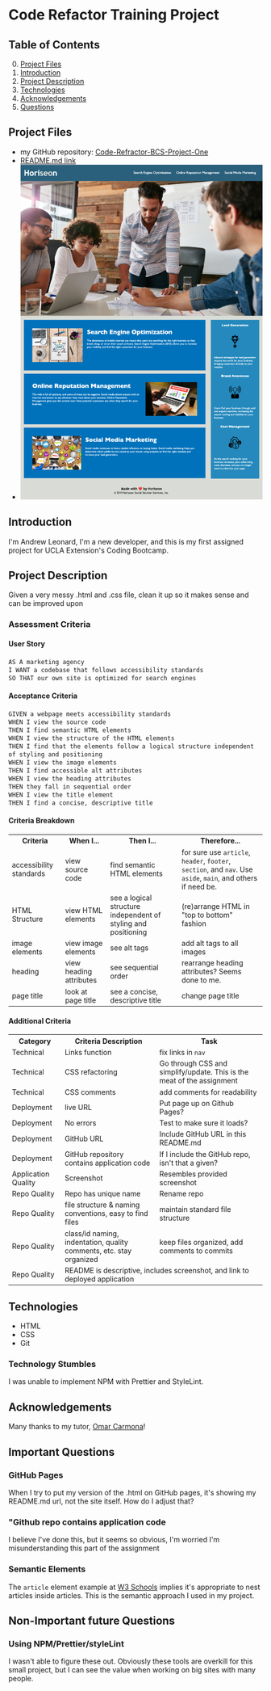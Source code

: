 # Code Refactor Training Project

## Table of Contents

0. [Project Files](#project-files)
1. [Introduction](#Introduction)
2. [Project Description](#project-description)
3. [Technologies](#Technologies)
4. [Acknowledgements](#Acknowledgements)
5. [Questions](#Questions)

## Project Files
-  my GitHub repository: [Code-Refractor-BCS-Project-One](https://github.com/Composition7/Code-Refractor-BCS-Project-One)
-  [README.md link](https://composition7.github.io/Code-Refractor-BCS-Project-One/)
-  ![Andrew Leonard's Code Refractor Project Screenshot](./Develop/assets/images/Horiseon_SEO_Screenshot_A_Leonard_2021-10-17_14-59-07.png)

## Introduction

I'm Andrew Leonard, I'm a new developer, and this is my first assigned project for UCLA Extension's Coding Bootcamp.

## Project Description
Given a very messy .html and .css file, clean it up so it makes sense and can be improved upon

### Assessment Criteria 

#### User Story

```
AS A marketing agency
I WANT a codebase that follows accessibility standards
SO THAT our own site is optimized for search engines
```

#### Acceptance Criteria

```
GIVEN a webpage meets accessibility standards
WHEN I view the source code
THEN I find semantic HTML elements
WHEN I view the structure of the HTML elements
THEN I find that the elements follow a logical structure independent of styling and positioning
WHEN I view the image elements
THEN I find accessible alt attributes
WHEN I view the heading attributes
THEN they fall in sequential order
WHEN I view the title element
THEN I find a concise, descriptive title
```
#### Criteria Breakdown
<table>
  <tr>
    <th>Criteria</th>
    <th>When I...</th>
    <th>Then I...</th>
    <th>Therefore...</th>
  </tr>
  <tr>
    <td>accessibility standards</td>
    <td>view source code</td>
    <td>find semantic HTML elements</td>
    <td>for sure use <code>article</code>, <code>header</code>, <code>footer</code>, <code>section</code>, and <code>nav</code>. Use <code>aside</code>, <code>main</code>, and others if need be.  </td>
  </tr>
  <tr>
    <td>HTML Structure</td>
    <td>view HTML elements</td>
    <td>see a logical structure independent of styling and positioning</td>
    <td>(re)arrange HTML in "top to bottom" fashion</td>
  </tr>
  <tr>
    <td>image elements</td>
    <td>view image elements</td>
    <td>see alt tags</td>
    <td>add alt tags to all images</td>
  </tr>
  <tr>
    <td>heading</td>
    <td>view heading attributes</td>
    <td>see sequential order</td>
    <td>rearrange heading attributes? Seems done to me.</td>
  </tr>
  <tr>
    <td>page title</td>
    <td>look at page title</td>
    <td>see a concise, descriptive title</td>
    <td>change page title</td>
  </tr>
</table>

#### Additional Criteria
<table>
    <tr>
        <th>Category</th>
        <th>Criteria Description</th>
        <th>Task</th>
    </tr>
    <tr>
        <td>Technical</td>
        <td>Links function</td>
        <td>fix links in <code>nav</code></td>
    </tr>
    <tr>
        <td>Technical</td>
        <td>CSS refactoring</td>
        <td>Go through CSS and simplify/update. This is the meat of the assignment</td>
    </tr>
    <tr>
        <td>Technical</td>
        <td>CSS comments</td>
        <td>add comments for readability</td>
    <tr>
        <td>Deployment</td>
        <td>live URL</td>
        <td>Put page up on Github Pages?</td>
    </tr>
    <tr>
        <td>Deployment</td>
        <td>No errors</td>
        <td>Test to make sure it loads?</td>
    </tr>
    <tr>
        <td>Deployment</td>
        <td>GitHub URL</td>
        <td>Include GitHub URL in this README.md</td>
    </tr>
    <tr>
        <td>Deployment</td>
        <td>GitHub repository contains application code</td>
        <td>If I include the GitHub repo, isn't that a given?</td>
    </tr>
    <tr>
        <td>Application Quality</td>
        <td>Screenshot</td>
        <td>Resembles provided screenshot</td>
    </tr>
    <tr>
        <td>Repo Quality</td>
        <td>Repo has unique name</td>
        <td>Rename repo</td>
    </tr>
    <tr>
        <td>Repo Quality</td>
        <td>file structure & naming conventions, easy to find files</td>
        <td>maintain standard file structure</td>
    </tr>
    <tr>
        <td>Repo Quality</td>
        <td>class/id naming, indentation, quality comments, etc. stay organized</td>
        <td>keep files organized, add comments to commits</td>
    </tr>
    <tr>
        <td>Repo Quality</td>
        <td colspan="2">README is descriptive, includes screenshot, and link to deployed application</td>
</table>

## Technologies

-   HTML
-   CSS
-   Git

### Technology Stumbles
I was unable to implement NPM with Prettier and StyleLint.

## Acknowledgements
Many thanks to my tutor, [Omar Carmona](https://www.linkedin.com/in/omar-c-88746b174/)!

## Important Questions
### GitHub Pages 
When I try to put my version of the .html on GitHub pages, it's showing my README.md url, not the site itself. How do I adjust that? 

### "Github repo contains application code
I believe I've done this, but it seems so obvious, I'm worried I'm misunderstanding this part of the assignment

### Semantic Elements
The `article` element example at [W3 Schools](https://www.w3schools.com/tags/tryit.asp?filename=tryhtml5_article2) implies it's appropriate to nest articles inside articles. This is the semantic approach I used in my project.

## Non-Important future Questions
### Using NPM/Prettier/styleLint
I wasn't able to figure these out. Obviously these tools are overkill for this small project, but I can see the value when working on big sites with many people.


